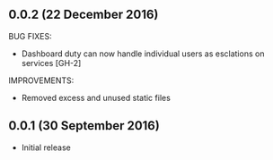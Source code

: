 ## 0.0.2 (22 December 2016)

BUG FIXES:
 * Dashboard duty can now handle individual users as esclations on services [GH-2]

IMPROVEMENTS:
 * Removed excess and unused static files

## 0.0.1 (30 September 2016)

  * Initial release
